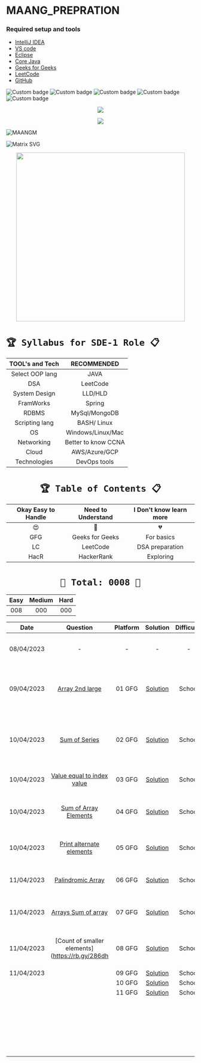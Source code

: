 # MAANG_PREPRATION




### Required setup and tools

- [IntelliJ IDEA ](https://www.jetbrains.com/idea/)
- [VS code](https://code.visualstudio.com/)
- [Eclipse](https://www.eclipse.org/)
- [Core Java](https://docs.oracle.com/en/java/)
- [Geeks for Geeks](https://practice.geeksforgeeks.org/home)
- [LeetCode](https://leetcode.com/)
- [GitHub](https://github.com/)





![Custom badge](https://img.shields.io/badge/Repo-Started-brightgreen)   ![Custom badge](https://img.shields.io/badge/MAANG-Prepration-ff69b4)
![Custom badge](https://img.shields.io/badge/ARRAYS-Started-green)      ![Custom badge](https://img.shields.io/badge/LinkedList-NotYet-yellow)
![Custom badge](https://img.shields.io/badge/YOGESH-OnDuty-ff69b4)





<p align="center">
    <a href="https://github.com/yogeshjoga/MAANG_PREPRATION#readme" target="_blank"> <img src="https://readme-typing-svg.herokuapp.com?font=Tourney&center=true&vCenter=true&color=2CFF00&size=65&pause=750&width=1280&height=80&lines=The+Complete+MAANG+Preparation"/> </a>
</p>

<p align="center">
    <a href="https://github.com/yogeshjoga/MAANG_PREPRATION#readme" target="_blank"> <img src="https://readme-typing-svg.herokuapp.com?font=Tourney&center=true&vCenter=true&color=&size=45&pause=750&width=1280&height=80&lines=Target+is+Per+Day+3+DSA+problems"/> </a>
</p>


![MAANGM](https://user-images.githubusercontent.com/36118169/230730170-3574e442-8073-45bf-a91a-4ed2f299b859.gif)

![Matrix SVG](https://raw.githubusercontent.com/rodrigograca31/rodrigograca31/master/matrix.svg)

<p align="center">
    <img src="https://readme-jokes.vercel.app/api" width="450px" />
</p>


# `🏆 Syllabus for SDE-1 Role 📋`


| TOOL's and Tech |     RECOMMENDED     | 
|:---------------:|:-------------------:|
| Select OOP lang |        JAVA         |  
|       DSA       |      LeetCode       |  
|  System Design  |       LLD/HLD       |  
|    FramWorks    |       Spring        | 
|      RDBMS      |    MySql/MongoDB    |  
| Scripting lang  |     BASH/ Linux     | 
|       OS        |  Windows/Linux/Mac  | 
|   Networking    | Better to know CCNA | 
|      Cloud      |    AWS/Azure/GCP    | 
|  Technologies   |    DevOps tools     | 


 <div align="center">

# `🏆 Table of Contents 📋`

| Okay Easy to Handle | Need to Understand | I Don't know learn more |
|:-------------------:|:------------------:|:-----------------------:|
|         😍          |         🥵         |           💔            |
|         GFG         |  Geeks for Geeks   |       For basics        |
|         LC          |      LeetCode      |     DSA preparation     |
|        HacR         |     HackerRank     |        Exploring        |


# ` 💝 Total: 0008 💝 `

| Easy | Medium | Hard |
|:----:|:------:|:----:|
| 008  |  000   | 000  |


|    Date    |                     Question                      | Platform |            Solution             | Difficulty |   Reaction   |                           Description                           |
|:----------:|:-------------------------------------------------:|:--------:|:-------------------------------:|:----------:|:------------:|:---------------------------------------------------------------:|
| 08/04/2023 |                         -                         |    -     |                -                |     -      |      😍      |               Ntg solved today just setup the env               |
| 09/04/2023 |      [Array 2nd large](https://rb.gy/1ijnm)       |  01 GFG  | [Solution](https://rb.gy/8fab9) |   School   |      😍      | with out sort the array need to solve this problem little hard! |           
| 10/04/2023 |       [Sum of Series](https://rb.gy/qssid)        |  02 GFG  | [Solution](https://rb.gy/8fab9) |   School   |      😍      |  Need to know about MATH formula to solve lets understand math  |   
| 10/04/2023 | [Value equal to index value](https://rb.gy/3dkql) |  03 GFG  | [Solution](https://rb.gy/8fab9) |   School   |      😍      |                Understand concept and dry it...                 |   
| 10/04/2023 |   [Sum of Array Elements](https://rb.gy/cwkkk)    |  04 GFG  | [Solution](https://rb.gy/8fab9) |   School   |      😍      |               sum of array elements -easy problem               |
| 10/04/2023 |  [Print alternate elements](https://rb.gy/w6gzj)  |  05 GFG  | [Solution](https://rb.gy/8fab9) |   School   |      😍      |            very easy problem no need, for loop trick            |   
| 11/04/2023 |     [Palindromic Array](https://rb.gy/1t81r)      |  06 GFG  | [Solution](https://rb.gy/8fab9) |   School   |      🥵      |               make sure about All String classes                |   
| 11/04/2023 |    [Arrays Sum of array](https://rb.gy/nequa)     |  07 GFG  | [Solution](https://rb.gy/8fab9) |   School   |      😍      |                  good Question easy to handle                   |   
| 11/04/2023 |  [Count of smaller elements](https://rb.gy/286dh  |  08 GFG  | [Solution](https://rb.gy/8fab9) |   School   |      🥵      |          little confused in operators <+,<-,<+... okay          |   
| 11/04/2023 |                                                   |  09 GFG  | [Solution](https://rb.gy/8fab9) |   School   |              |                                                                 |   
|            |                                                   |  10 GFG  | [Solution](https://rb.gy/8fab9) |   School   |              |                                                                 |   
|            |                                                   |  11 GFG  | [Solution](https://rb.gy/8fab9) |   School   |              |                                                                 |   
|            |                                                   |          |                                 |            |              |                                                                 |   
|            |                                                   |          |                                 |            |              |                                                                 |   
|            |                                                   |          |                                 |            |              |                                                                 |   
|            |                                                   |          |                                 |            |              |                                                                 |   
|            |                                                   |          |                                 |            |              |                                                                 |   
|            |                                                   |          |                                 |            |              |                                                                 |   
|            |                                                   |          |                                 |            |              |                                                                 |   
|            |                                                   |          |                                 |            |              |                                                                 |   
|            |                                                   |          |                                 |            |              |                                                                 |   
|            |                                                   |          |                                 |            |              |                                                                 |   
|            |                                                   |          |                                 |            |              |                                                                 |   
|            |                                                   |          |                                 |            |              |                                                                 |   
|            |                                                   |          |                                 |            |              |                                                                 |   
|            |                                                   |          |                                 |            |              |                                                                 |   
|            |                                                   |          |                                 |            |              |                                                                 |   
|            |                                                   |          |                                 |            |              |                                                                 |   
|            |                                                   |          |                                 |            |              |                                                                 |   
|            |                                                   |          |                                 |            |              |                                                                 |   
|            |                                                   |          |                                 |            |              |                                                                 |   
|            |                                                   |          |                                 |            |              |                                                                 |   
|            |                                                   |          |                                 |            |              |                                                                 |   
|            |                                                   |          |                                 |            |              |                                                                 |   
|            |                                                   |          |                                 |            |              |                                                                 |   
|            |                                                   |          |                                 |            |              |                                                                 |   
|            |                                                   |          |                                 |            |              |                                                                 |   
|            |                                                   |          |                                 |            |              |                                                                 |   



</div>




